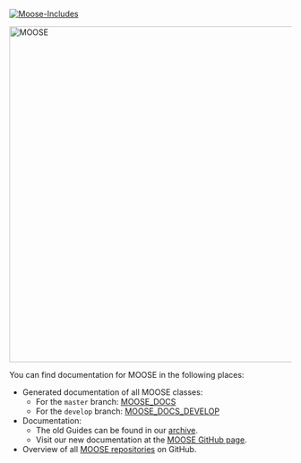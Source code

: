 [![Moose-Includes](https://github.com/FlightControl-Master/MOOSE/actions/workflows/build-includes.yml/badge.svg?branch=master)](https://github.com/FlightControl-Master/MOOSE/actions/workflows/build-includes.yml)

<img src="Images\MOOSE.JPG" alt="MOOSE" style="width:600px;"/>

You can find documentation for MOOSE in the following places:

- Generated documentation of all MOOSE classes:
  - For the `master` branch: [MOOSE_DOCS]
  - For the `develop` branch: [MOOSE_DOCS_DEVELOP]
- Documentation:
  - The old Guides can be found in our [archive].
  - Visit our new documentation at the [MOOSE GitHub page].
- Overview of all [MOOSE repositories] on GitHub.

[MOOSE_DOCS]: https://flightcontrol-master.github.io/MOOSE_DOCS/Documentation/index.html
[MOOSE_DOCS_DEVELOP]: https://flightcontrol-master.github.io/MOOSE_DOCS_DEVELOP/Documentation/index.html
[archive]: https://flightcontrol-master.github.io/MOOSE/archive/
[MOOSE GitHub page]: https://flightcontrol-master.github.io/MOOSE/
[MOOSE repositories]: https://flightcontrol-master.github.io/MOOSE/repositories.html
